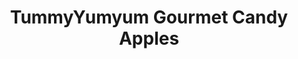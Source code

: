 ---
title: "TummyYumyum Gourmet Candy Apples"
url: /manassas/tummyyumyum-gourmet-candy-apples/
shop: confectionery
---